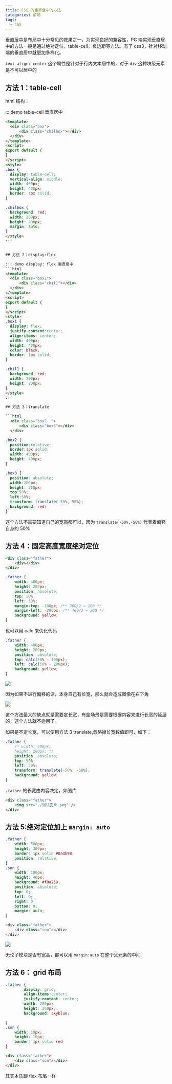 ```yaml
---
title: CSS 的垂直居中的方法
categories: 前端
tags:
  - CSS
---
```


垂直居中是布局中十分常见的效果之一，为实现良好的兼容性，PC 端实现垂直居中的方法一般是通过绝对定位，table-cell，负边距等方法。有了 css3，针对移动端的垂直居中就更加多样化。

`text-align: center` 这个属性是针对于行内文本居中的，对于 `div` 这种块级元素是不可以居中的

## 方法 1：table-cell

html 结构：

::: demo table-cell 垂直居中
```html
<template>
  <div class="box">
      <div class="chilbox"></div>
  </div>
</template>
<script>
export default {
}
</script>
<style>
.box { 
  display: table-cell;
  vertical-align: middle;
  width: 400px;
  height: 400px;
  border: 1px solid;
}

.chilbox {
  background: red;
  width: 200px;
  height: 200px;
  margin: auto;
}
</style>
:::


## 方法 2：display:flex

::: demo display: flex 垂直居中
```html
<template>
  <div class="box1">
      <div class="chil1"></div>
  </div>
</template>
<script>
export default {
}
</script>
<style>
.box1 { 
  display: flex;
  justify-content:center;
  align-items: center;
  width: 400px;
  height: 400px;
  color: black;
  border: 1px solid;
}

.chil1 {
  background: red;
  width: 200px;
  height: 200px;
}
</style>
:::

## 方法 3：translate

```html
  <div class="box2  ">
      <div class="box3"></div>
  </div>
```

```css
.box2 { 
  position:relative;
  border:1px solid;
  width: 400px;
  height: 400px;
}

.box3 {
  position: absolute;
  width:200px;
  height: 200px;
  top:50%;
  left:50%;
  transform: translate(-50%,-50%);
  background: red;
}
```

这个方法不需要知道自己的宽高都可以，因为 `translate(-50%,-50%)` 代表着偏移自身的 50%

## 方法 4：固定高度宽度绝对定位

```html
<div class="father">
    <div></div>
</div>
```

```css
.father {
    width: 400px;
    height: 200px;
    position: absolute;
    top: 50%;
    left: 50%;
    margin-top: -100px; /** 200/2 = 100 */
    margin-left: -200px; /** 400/2 = 200 */
    background: yellow;
}
```

也可以用 calc 来优化代码

```css
.father {
    width: 400px;
    height: 200px;
    position: absolute;
    top: calc(50% - 100px);
    left: calc(50% - 200px);
    background: yellow;
}
```

![](https://txy-tc-ly-1256104767.cos.ap-guangzhou.myqcloud.com/uPic/2PMm6t.jpg)


因为如果不进行偏移的话，本身自己有长宽，那么就会造成图像在右下角

![](https://txy-tc-ly-1256104767.cos.ap-guangzhou.myqcloud.com/uPic/iINti1.jpg)

这个方法最大的缺点就是需要定长宽，有些场景是需要根据内容来进行长宽的延展的，这个方法就不适用了。

如果是不定长宽，可以使用方法 3 translate,忽略掉长宽数值即可，如下：

```css
.father {
    /* width: 400px;
    height: 200px; */
    position: absolute;
    top: 50%;
    left: 50%;
    transform: translate(-50%, -50%);
    background: yellow;
}
```

`.father` 的长宽由内容决定，如图片

```html
<div class="father">
    <img src="./测试图片.png" />
</div>
```

## 方法 5:绝对定位加上 `margin: auto`

```css
.father {
    width: 500px;
    height: 300px;
    border: 1px solid #0a3b98;
    position: relative;
}
.son {
    width: 100px;
    height: 40px;
    background: #f0a238;
    position: absolute;
    top: 0;
    left: 0;
    right: 0;
    bottom: 0;
    margin: auto;
}
```

```js
<div class="father">
    <div class="son"></div>
</div>
```

![](https://txy-tc-ly-1256104767.cos.ap-guangzhou.myqcloud.com/uPic/2UuIpN.png)

无论子模块是否有宽高，都可以用 `margin:auto` 在整个父元素的中间

## 方法 6： grid 布局

```css
.father {
        display: grid;
        align-items:center;
        justify-content: center;
        width: 200px;
        height: 200px;
        background: skyblue;

}
.son {
    width: 10px;
    height: 10px;
    border: 1px solid red
}
```

```html
<div class="father">
    <div class="son"></div>
</div>
```

其实本质跟 flex 布局一样